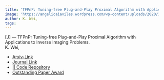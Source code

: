 ```yaml
---  
title: 'TFPnP: Tuning-free Plug-and-Play Proximal Algorithm with Applications to Inverse Imaging Problems.'  
image: 'https://angelicaiaviles.wordpress.com/wp-content/uploads/2020/12/tfpnp1-1.png'  
author: K. Wei,  
tags:   
---  
```

  
[J] — TFPnP: Tuning-free Plug-and-Play Proximal Algorithm with Applications to Inverse Imaging Problems.  
K. Wei,  
  
- [Arxiv-Link](https://arxiv.org/pdf/2012.05703.pdf)
- [Journal Link ](https://jmlr.org/papers/volume23/20-1297/20-1297.pdf)
- [ || Code Repository](https://github.com/Vandermode/TFPnP)
- [Outstanding Paper Award](https://icml.cc/Conferences/2020/Awards)  
        